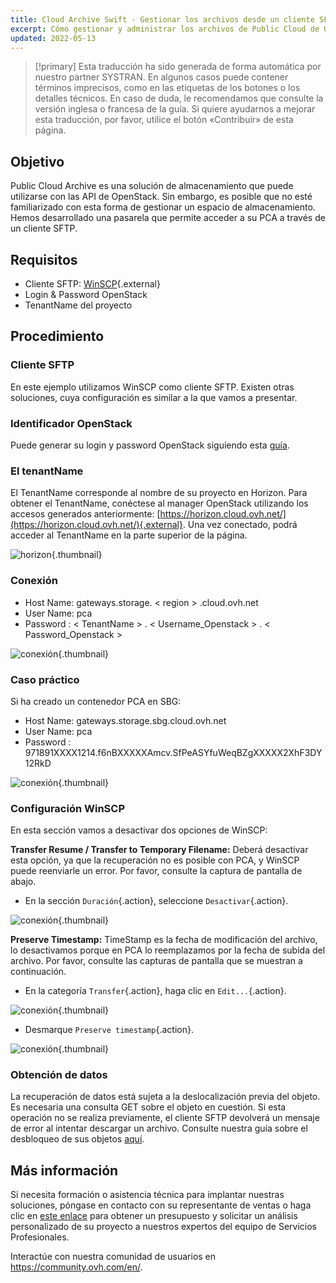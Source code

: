 ```yaml
---
title: Cloud Archive Swift - Gestionar los archivos desde un cliente SFTP/SCP
excerpt: Cómo gestionar y administrar los archivos de Public Cloud de OVH
updated: 2022-05-13
---
```


> [!primary]
> Esta traducción ha sido generada de forma automática por nuestro partner SYSTRAN. En algunos casos puede contener términos imprecisos, como en las etiquetas de los botones o los detalles técnicos. En caso de duda, le recomendamos que consulte la versión inglesa o francesa de la guía. Si quiere ayudarnos a mejorar esta traducción, por favor, utilice el botón «Contribuir» de esta página.
> 

## Objetivo

Public Cloud Archive es una solución de almacenamiento que puede utilizarse con las API de OpenStack. Sin embargo, es posible que no esté familiarizado con esta forma de gestionar un espacio de almacenamiento. Hemos desarrollado una pasarela que permite acceder a su PCA a través de un cliente SFTP.

## Requisitos

- Cliente SFTP: [WinSCP](https://winscp.net/eng/download.php){.external}
- Login & Password OpenStack
- TenantName del proyecto

## Procedimiento

### Cliente SFTP

En este ejemplo utilizamos WinSCP como cliente SFTP. Existen otras soluciones, cuya configuración es similar a la que vamos a presentar.

### Identificador OpenStack

Puede generar su login y password OpenStack siguiendo esta [guía](create_and_delete_a_user1.).

### El tenantName

El TenantName corresponde al nombre de su proyecto en Horizon. Para obtener el TenantName, conéctese al manager OpenStack utilizando los accesos generados anteriormente: [https://horizon.cloud.ovh.net/](https://horizon.cloud.ovh.net/){.external}. Una vez conectado, podrá acceder al TenantName en la parte superior de la página.

![horizon](images_image1.png){.thumbnail}

### Conexión

- Host Name: gateways.storage. < region > .cloud.ovh.net
- User Name: pca
- Password : < TenantName > . < Username_Openstack > . < Password_Openstack >

![conexión](images_image2.png){.thumbnail}

### Caso práctico

Si ha creado un contenedor PCA en SBG:

- Host Name: gateways.storage.sbg.cloud.ovh.net
- User Name: pca
- Password : 971891XXXX1214.f6nBXXXXXAmcv.SfPeASYfuWeqBZgXXXXX2XhF3DY12RkD

![conexión](image3.png){.thumbnail}

### Configuración WinSCP
En esta sección vamos a desactivar dos opciones de WinSCP:

**Transfer Resume / Transfer to Temporary Filename:** Deberá desactivar esta opción, ya que la recuperación no es posible con PCA, y WinSCP puede reenviarle un error. Por favor, consulte la captura de pantalla de abajo.

- En la sección `Duración`{.action}, seleccione `Desactivar`{.action}.

![conexión](conf1.png){.thumbnail}

**Preserve Timestamp:** TimeStamp es la fecha de modificación del archivo, lo desactivamos porque en PCA lo reemplazamos por la fecha de subida del archivo. Por favor, consulte las capturas de pantalla que se muestran a continuación.

- En la categoría `Transfer`{.action}, haga clic en `Edit...`{.action}.

![conexión](conf2.png){.thumbnail}

- Desmarque `Preserve timestamp`{.action}.

![conexión](conf3.png){.thumbnail}

### Obtención de datos
La recuperación de datos está sujeta a la deslocalización previa del objeto. Es necesaria una consulta GET sobre el objeto en cuestión. Si esta operación no se realiza previamente, el cliente SFTP devolverá un mensaje de error al intentar descargar un archivo. Consulte nuestra guía sobre el desbloqueo de sus objetos [aquí](pca_unlock1.).

## Más información

Si necesita formación o asistencia técnica para implantar nuestras soluciones, póngase en contacto con su representante de ventas o haga clic en [este enlace](https://www.ovhcloud.com/es/professional-services/) para obtener un presupuesto y solicitar un análisis personalizado de su proyecto a nuestros expertos del equipo de Servicios Profesionales.

Interactúe con nuestra comunidad de usuarios en <https://community.ovh.com/en/>.